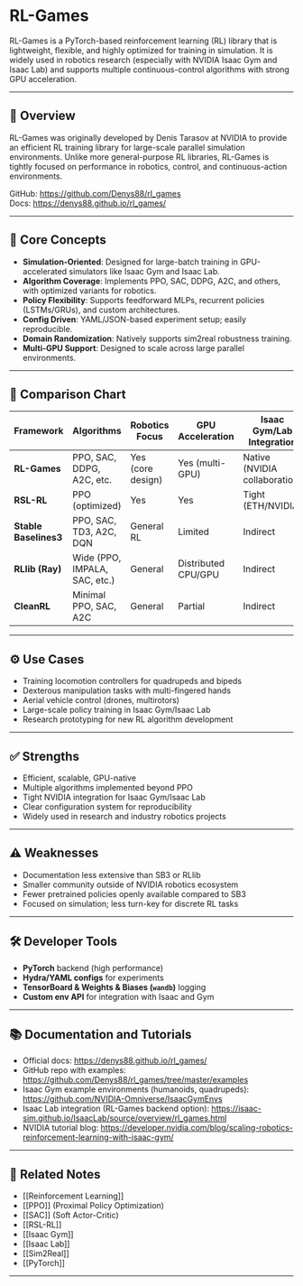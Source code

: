 # RL-Games
RL-Games is a PyTorch-based reinforcement learning (RL) library that is lightweight, flexible, and highly optimized for training in simulation. It is widely used in robotics research (especially with NVIDIA Isaac Gym and Isaac Lab) and supports multiple continuous-control algorithms with strong GPU acceleration.

---

## 🧭 Overview
RL-Games was originally developed by Denis Tarasov at NVIDIA to provide an efficient RL training library for large-scale parallel simulation environments. Unlike more general-purpose RL libraries, RL-Games is tightly focused on performance in robotics, control, and continuous-action environments.

GitHub: https://github.com/Denys88/rl_games  
Docs: https://denys88.github.io/rl_games/

---

## 🧩 Core Concepts
- **Simulation-Oriented**: Designed for large-batch training in GPU-accelerated simulators like Isaac Gym and Isaac Lab.
- **Algorithm Coverage**: Implements PPO, SAC, DDPG, A2C, and others, with optimized variants for robotics.
- **Policy Flexibility**: Supports feedforward MLPs, recurrent policies (LSTMs/GRUs), and custom architectures.
- **Config Driven**: YAML/JSON-based experiment setup; easily reproducible.
- **Domain Randomization**: Natively supports sim2real robustness training.
- **Multi-GPU Support**: Designed to scale across large parallel environments.

---

## 🔎 Comparison Chart
| Framework | Algorithms | Robotics Focus | GPU Acceleration | Isaac Gym/Lab Integration | Docs/Tutorials | License |
|---|---|---|---|---|---|---|
| **RL-Games** | PPO, SAC, DDPG, A2C, etc. | Yes (core design) | Yes (multi-GPU) | Native (NVIDIA collaboration) | Medium (improving) | MIT |
| **RSL-RL** | PPO (optimized) | Yes | Yes | Tight (ETH/NVIDIA) | Medium | BSD-3 |
| **Stable Baselines3** | PPO, SAC, TD3, A2C, DQN | General RL | Limited | Indirect | Strong | MIT |
| **RLlib (Ray)** | Wide (PPO, IMPALA, SAC, etc.) | General | Distributed CPU/GPU | Indirect | Strong | Apache 2.0 |
| **CleanRL** | Minimal PPO, SAC, A2C | General | Partial | Indirect | Strong (educational) | MIT |

---

## ⚙️ Use Cases
- Training locomotion controllers for quadrupeds and bipeds
- Dexterous manipulation tasks with multi-fingered hands
- Aerial vehicle control (drones, multirotors)
- Large-scale policy training in Isaac Gym/Isaac Lab
- Research prototyping for new RL algorithm development

---

## ✅ Strengths
- Efficient, scalable, GPU-native
- Multiple algorithms implemented beyond PPO
- Tight NVIDIA integration for Isaac Gym/Isaac Lab
- Clear configuration system for reproducibility
- Widely used in research and industry robotics projects

---

## ⚠️ Weaknesses
- Documentation less extensive than SB3 or RLlib
- Smaller community outside of NVIDIA robotics ecosystem
- Fewer pretrained policies openly available compared to SB3
- Focused on simulation; less turn-key for discrete RL tasks

---

## 🛠️ Developer Tools
- **PyTorch** backend (high performance)
- **Hydra/YAML configs** for experiments
- **TensorBoard & Weights & Biases (`wandb`)** logging
- **Custom env API** for integration with Isaac and Gym

---

## 📚 Documentation and Tutorials
- Official docs: https://denys88.github.io/rl_games/
- GitHub repo with examples: https://github.com/Denys88/rl_games/tree/master/examples
- Isaac Gym example environments (humanoids, quadrupeds): https://github.com/NVIDIA-Omniverse/IsaacGymEnvs
- Isaac Lab integration (RL-Games backend option): https://isaac-sim.github.io/IsaacLab/source/overview/rl_games.html
- NVIDIA tutorial blog: https://developer.nvidia.com/blog/scaling-robotics-reinforcement-learning-with-isaac-gym/

---

## 🔗 Related Notes
- [[Reinforcement Learning]]
- [[PPO]] (Proximal Policy Optimization)
- [[SAC]] (Soft Actor-Critic)
- [[RSL-RL]]
- [[Isaac Gym]]
- [[Isaac Lab]]
- [[Sim2Real]]
- [[PyTorch]]

---
